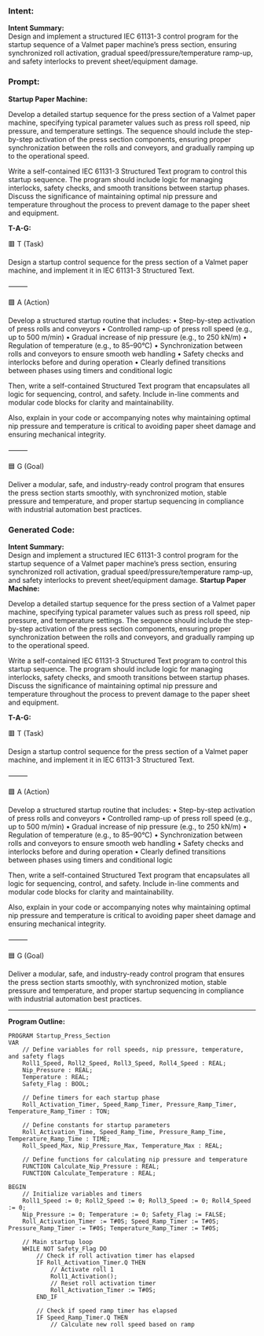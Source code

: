 ### Intent:
**Intent Summary:**  
Design and implement a structured IEC 61131-3 control program for the startup sequence of a Valmet paper machine’s press section, ensuring synchronized roll activation, gradual speed/pressure/temperature ramp-up, and safety interlocks to prevent sheet/equipment damage.

### Prompt:
**Startup Paper Machine:**

Develop a detailed startup sequence for the press section of a Valmet paper machine, specifying typical parameter values such as press roll speed, nip pressure, and temperature settings. The sequence should include the step-by-step activation of the press section components, ensuring proper synchronization between the rolls and conveyors, and gradually ramping up to the operational speed.

Write a self-contained IEC 61131-3 Structured Text program to control this startup sequence. The program should include logic for managing interlocks, safety checks, and smooth transitions between startup phases. Discuss the significance of maintaining optimal nip pressure and temperature throughout the process to prevent damage to the paper sheet and equipment.

**T-A-G:**

🟥 T (Task)

Design a startup control sequence for the press section of a Valmet paper machine, and implement it in IEC 61131-3 Structured Text.

⸻

🟩 A (Action)

Develop a structured startup routine that includes:
	•	Step-by-step activation of press rolls and conveyors
	•	Controlled ramp-up of press roll speed (e.g., up to 500 m/min)
	•	Gradual increase of nip pressure (e.g., to 250 kN/m)
	•	Regulation of temperature (e.g., to 85–90°C)
	•	Synchronization between rolls and conveyors to ensure smooth web handling
	•	Safety checks and interlocks before and during operation
	•	Clearly defined transitions between phases using timers and conditional logic

Then, write a self-contained Structured Text program that encapsulates all logic for sequencing, control, and safety. Include in-line comments and modular code blocks for clarity and maintainability.

Also, explain in your code or accompanying notes why maintaining optimal nip pressure and temperature is critical to avoiding paper sheet damage and ensuring mechanical integrity.

⸻

🟦 G (Goal)

Deliver a modular, safe, and industry-ready control program that ensures the press section starts smoothly, with synchronized motion, stable pressure and temperature, and proper startup sequencing in compliance with industrial automation best practices.

### Generated Code:
**Intent Summary:**  
Design and implement a structured IEC 61131-3 control program for the startup sequence of a Valmet paper machine’s press section, ensuring synchronized roll activation, gradual speed/pressure/temperature ramp-up, and safety interlocks to prevent sheet/equipment damage.
**Startup Paper Machine:**

Develop a detailed startup sequence for the press section of a Valmet paper machine, specifying typical parameter values such as press roll speed, nip pressure, and temperature settings. The sequence should include the step-by-step activation of the press section components, ensuring proper synchronization between the rolls and conveyors, and gradually ramping up to the operational speed.

Write a self-contained IEC 61131-3 Structured Text program to control this startup sequence. The program should include logic for managing interlocks, safety checks, and smooth transitions between startup phases. Discuss the significance of maintaining optimal nip pressure and temperature throughout the process to prevent damage to the paper sheet and equipment.

**T-A-G:**

🟥 T (Task)

Design a startup control sequence for the press section of a Valmet paper machine, and implement it in IEC 61131-3 Structured Text.

⸻

🟩 A (Action)

Develop a structured startup routine that includes:
	•	Step-by-step activation of press rolls and conveyors
	•	Controlled ramp-up of press roll speed (e.g., up to 500 m/min)
	•	Gradual increase of nip pressure (e.g., to 250 kN/m)
	•	Regulation of temperature (e.g., to 85–90°C)
	•	Synchronization between rolls and conveyors to ensure smooth web handling
	•	Safety checks and interlocks before and during operation
	•	Clearly defined transitions between phases using timers and conditional logic

Then, write a self-contained Structured Text program that encapsulates all logic for sequencing, control, and safety. Include in-line comments and modular code blocks for clarity and maintainability.

Also, explain in your code or accompanying notes why maintaining optimal nip pressure and temperature is critical to avoiding paper sheet damage and ensuring mechanical integrity.

⸻

🟦 G (Goal)

Deliver a modular, safe, and industry-ready control program that ensures the press section starts smoothly, with synchronized motion, stable pressure and temperature, and proper startup sequencing in compliance with industrial automation best practices.

---

**Program Outline:**

```
PROGRAM Startup_Press_Section
VAR
	// Define variables for roll speeds, nip pressure, temperature, and safety flags
	Roll1_Speed, Roll2_Speed, Roll3_Speed, Roll4_Speed : REAL;
	Nip_Pressure : REAL;
	Temperature : REAL;
	Safety_Flag : BOOL;

	// Define timers for each startup phase
	Roll_Activation_Timer, Speed_Ramp_Timer, Pressure_Ramp_Timer, Temperature_Ramp_Timer : TON;

	// Define constants for startup parameters
	Roll_Activation_Time, Speed_Ramp_Time, Pressure_Ramp_Time, Temperature_Ramp_Time : TIME;
	Roll_Speed_Max, Nip_Pressure_Max, Temperature_Max : REAL;

	// Define functions for calculating nip pressure and temperature
	FUNCTION Calculate_Nip_Pressure : REAL;
	FUNCTION Calculate_Temperature : REAL;

BEGIN
	// Initialize variables and timers
	Roll1_Speed := 0; Roll2_Speed := 0; Roll3_Speed := 0; Roll4_Speed := 0;
	Nip_Pressure := 0; Temperature := 0; Safety_Flag := FALSE;
	Roll_Activation_Timer := T#0S; Speed_Ramp_Timer := T#0S; Pressure_Ramp_Timer := T#0S; Temperature_Ramp_Timer := T#0S;

	// Main startup loop
	WHILE NOT Safety_Flag DO
		// Check if roll activation timer has elapsed
		IF Roll_Activation_Timer.Q THEN
			// Activate roll 1
			Roll1_Activation();
			// Reset roll activation timer
			Roll_Activation_Timer := T#0S;
		END_IF

		// Check if speed ramp timer has elapsed
		IF Speed_Ramp_Timer.Q THEN
			// Calculate new roll speed based on ramp

